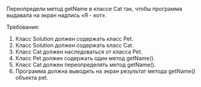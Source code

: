 
Переопредели метод getName в классе Cat так, чтобы программа выдавала на экран надпись
&laquo;Я - кот&raquo;.


Требования:
1.	Класс Solution должен содержать класс Pet.
2.	Класс Solution должен содержать класс Cat.
3.	Класс Cat должен наследоваться от класса Pet.
4.	Класс Pet должен содержать один метод getName().
5.	Класс Cat должен переопределять метод getName().
6.	Программа должна выводить на экран результат метода getName() объекта pet.


